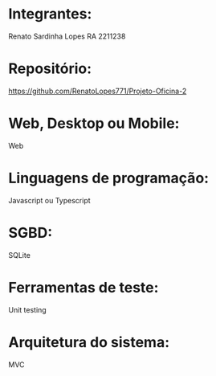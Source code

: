# Integrantes:
Renato Sardinha Lopes   RA 2211238

# Repositório:
https://github.com/RenatoLopes771/Projeto-Oficina-2

# Web, Desktop ou Mobile: 
Web

# Linguagens de programação: 
Javascript ou Typescript

# SGBD: 
SQLite

# Ferramentas de teste: 
Unit testing

# Arquitetura do sistema: 
MVC
